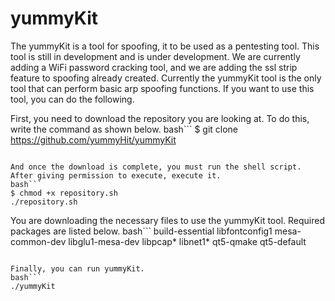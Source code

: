 # yummyKit
The yummyKit is a tool for spoofing, it to be used as a pentesting tool.
This tool is still in development and is under development.
We are currently adding a WiFi password cracking tool, and we are adding the ssl strip feature to spoofing already created.
Currently the yummyKit tool is the only tool that can perform basic arp spoofing functions.
If you want to use this tool, you can do the following.

First, you need to download the repository you are looking at. To do this, write the command as shown below.
bash```
$ git clone https://github.com/yummyHit/yummyKit
```

And once the download is complete, you must run the shell script. After giving permission to execute, execute it.
bash```
$ chmod +x repository.sh
./repository.sh
```

You are downloading the necessary files to use the yummyKit tool. Required packages are listed below.
bash```
build-essential
libfontconfig1
mesa-common-dev
libglu1-mesa-dev
libpcap*
libnet1*
qt5-qmake
qt5-default
```

Finally, you can run yummyKit.
bash```
./yummyKit
```
